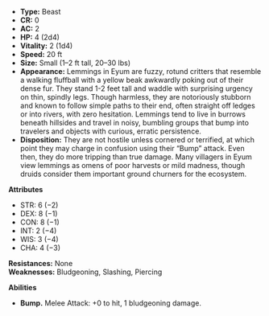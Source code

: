 - **Type:** Beast
- **CR:** 0
- **AC:** 2
- **HP:** 4 (2d4)
- **Vitality:** 2 (1d4)
- **Speed:** 20 ft
- **Size:** Small (1–2 ft tall, 20–30 lbs)
- **Appearance:** Lemmings in Eyum are fuzzy, rotund critters that resemble a walking fluffball with a yellow beak awkwardly poking out of their dense fur. They stand 1-2 feet tall and waddle with surprising urgency on thin, spindly legs. Though harmless, they are notoriously stubborn and known to follow simple paths to their end, often straight off ledges or into rivers, with zero hesitation. Lemmings tend to live in burrows beneath hillsides and travel in noisy, bumbling groups that bump into travelers and objects with curious, erratic persistence.
- **Disposition:** They are not hostile unless cornered or terrified, at which point they may charge in confusion using their “Bump” attack. Even then, they do more tripping than true damage. Many villagers in Eyum view lemmings as omens of poor harvests or mild madness, though druids consider them important ground churners for the ecosystem.

**Attributes**
- STR: 6 (−2)
- DEX: 8 (−1)
- CON: 8 (−1)
- INT: 2 (−4)
- WIS: 3 (−4)
- CHA: 4 (−3)

**Resistances:** None  
**Weaknesses:** Bludgeoning, Slashing, Piercing

**Abilities**
- **Bump.** Melee Attack: +0 to hit, 1 bludgeoning damage.
